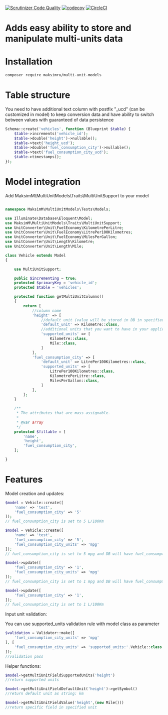[![Scrutinizer Code Quality](https://scrutinizer-ci.com/g/maksimru/multi-unit-models/badges/quality-score.png?b=master)](https://scrutinizer-ci.com/g/maksimru/multi-unit-models/?branch=master)
[![codecov](https://codecov.io/gh/maksimru/multi-unit-models/branch/master/graph/badge.svg?token=cvgyk9oWEo)](https://codecov.io/gh/maksimru/multi-unit-models)
[![CircleCI](https://circleci.com/gh/maksimru/multi-unit-models.svg?style=svg&circle-token=a671c2c3fbc31884c4613b6325b09a4cdabd1d70)](https://circleci.com/gh/maksimru/multi-unit-models)

# Adds easy ability to store and manipulate multi-units data

# Installation

```bash
composer require maksimru/multi-unit-models
```

# Table structure

You need to have additional text column with postfix "_ucd" (can be customized in model) to keep conversion data and have ability to switch between values with guaranteed of data persistence

```php
Schema::create('vehicles', function (Blueprint $table) {
    $table->increments('vehicle_id');
    $table->double('height')->nullable();
    $table->text('height_ucd');
    $table->double('fuel_consumption_city')->nullable();
    $table->text('fuel_consumption_city_ucd');
    $table->timestamps();
});
```

# Model integration

Add MaksimM\MultiUnitModels\Traits\MultiUnitSupport to your model

```php

namespace MaksimM\MultiUnitModels\Tests\Models;

use Illuminate\Database\Eloquent\Model;
use MaksimM\MultiUnitModels\Traits\MultiUnitSupport;
use UnitConverter\Unit\FuelEconomy\KilometrePerLitre;
use UnitConverter\Unit\FuelEconomy\LitrePer100Kilometres;
use UnitConverter\Unit\FuelEconomy\MilesPerGallon;
use UnitConverter\Unit\Length\Kilometre;
use UnitConverter\Unit\Length\Mile;

class Vehicle extends Model
{

    use MultiUnitSupport;

    public $incrementing = true;
    protected $primaryKey = 'vehicle_id';
    protected $table = 'vehicles';

    protected function getMultiUnitColumns()
    {
        return [
            //column name
            'height' => [
                //default unit (value will be stored in DB in specified default units)
                'default_unit' => Kilometre::class,
                //additional units that you want to have in your application
                'supported_units' => [
                    Kilometre::class,
                    Mile::class,
                ]
            ],
            'fuel_consumption_city' => [
                'default_unit' => LitrePer100Kilometres::class,
                'supported_units' => [
                    LitrePer100Kilometres::class,
                    KilometrePerLitre::class,
                    MilesPerGallon::class,
                ]
            ],
        ];
    }

    /**
     * The attributes that are mass assignable.
     *
     * @var array
     */
    protected $fillable = [
        'name',
        'height',
        'fuel_consumption_city',
    ];

}

```

# Features

Model creation and updates:

```php
$model = Vehicle::create([
    'name' => 'test',
    'fuel_consumption_city' => '5'
]);
// fuel_consumption_city is set to 5 L/100Km

$model = Vehicle::create([
    'name' => 'test',
    'fuel_consumption_city' => '5',
    'fuel_consumption_city_units' => 'mpg'
]);
// fuel_consumption_city is set to 5 mpg and DB will have fuel_consumption_city 47.04 (default units L/100Km) as well as $model->fuel_consumption_city will return 47.04

$model->update([
    'fuel_consumption_city' => '1',
    'fuel_consumption_city_units' => 'mpg'
]);
// fuel_consumption_city is set to 1 mpg and DB will have fuel_consumption_city 47.04 (default units L/100Km) as well as $model->fuel_consumption_city will return 47.04

$model->update([
    'fuel_consumption_city' => '1',
]);
// fuel_consumption_city is set to 1 L/100Km
```

Input unit validation:

You can use supported_units validation rule with model class as parameter

```php
$validation = Validator::make([
    'fuel_consumption_city_units' => 'mpg'
], [
    'fuel_consumption_city_units' => 'supported_units:'.Vehicle::class
]);
//validation pass
```


Helper functions:

```php
$model->getMultiUnitFieldSupportedUnits('height')
//return supported units
```

```php
$model->getMultiUnitFieldDefaultUnit('height')->getSymbol()
//return default unit as string: km
```

```php
$model->getMultiUnitFieldValue('height',(new Mile()))
//return specific field in specified unit
```
